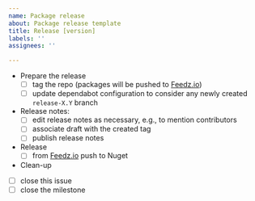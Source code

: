 ```yaml
---
name: Package release
about: Package release template
title: Release [version]
labels: ''
assignees: ''

---
```


- Prepare the release
  - [ ] tag the repo (packages will be pushed to [Feedz.io](https://feedz.io/org/mauroservienti/repository/pre-releases))
  - [ ] update dependabot configuration to consider any newly created `release-X.Y` branch 
- Release notes:
  - [ ] edit release notes as necessary, e.g., to mention contributors
  - [ ] associate draft with the created tag
  - [ ] publish release notes
- Release
  - [ ] from [Feedz.io](https://feedz.io/org/mauroservienti/repository/pre-releases) push to Nuget
- Clean-up
- [ ] close this issue
- [ ] close the milestone
